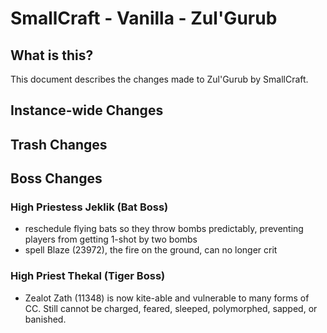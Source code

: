 # SmallCraft - Vanilla - Zul'Gurub

## What is this?
This document describes the changes made to Zul'Gurub by SmallCraft.

## Instance-wide Changes

## Trash Changes

## Boss Changes

### High Priestess Jeklik (Bat Boss)
- reschedule flying bats so they throw bombs predictably, preventing players from getting 1-shot by two bombs
- spell Blaze (23972), the fire on the ground, can no longer crit

### High Priest Thekal (Tiger Boss)
- Zealot Zath (11348) is now kite-able and vulnerable to many forms of CC. Still cannot be charged, feared, sleeped, polymorphed, sapped, or banished.